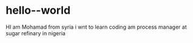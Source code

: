 # hello--world

HI am Mohamad from syria
i wnt to learn coding
am process manager at sugar refinary in nigeria
